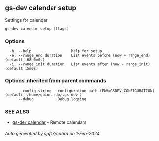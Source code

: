 ## gs-dev calendar setup

Settings for calendar

```
gs-dev calendar setup [flags]
```

### Options

```
  -h, --help                  help for setup
  -e, --range_end duration    List events before (now + range_end) (default 168h0m0s)
  -i, --range_init duration   List events after (now - range_init) (default 15m0s)
```

### Options inherited from parent commands

```
      --config string   configuration path (ENV=GSDEV_CONFIGURATION) (default "/home/guionardo/.gs-dev")
      --debug           Debug logging
```

### SEE ALSO

* [gs-dev calendar](gs-dev_calendar.md)	 - Remote calendars

###### Auto generated by spf13/cobra on 1-Feb-2024

